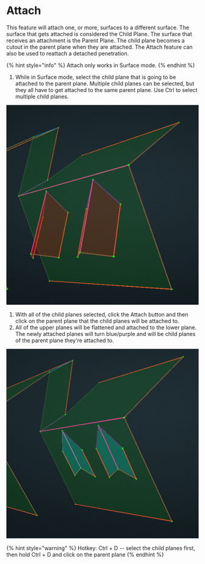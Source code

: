 # Attach

This feature will attach one, or more, surfaces to a different surface. The surface that gets attached is considered the Child Plane. The surface that receives an attachment is the Parent Plane. The child plane becomes a cutout in the parent plane when they are attached. The Attach feature can also be used to reattach a detached penetration.

{% hint style="info" %}
Attach only works in Surface mode.
{% endhint %}

1. While in Surface mode, select the child plane that is going to be attached to the parent plane. Multiple child planes can be selected, but they all have to get attached to the same parent plane. Use Ctrl to select multiple child planes.

![](../../.gitbook/assets/attach1.png)

1. With all of the child planes selected, click the Attach button and then click on the parent plane that the child planes will be attached to.
2. All of the upper planes will be flattened and attached to the lower plane. The newly attached planes will turn blue/purple and will be child planes of the parent plane they're attached to. 

![](../../.gitbook/assets/attach2.png)

{% hint style="warning" %}
Hotkey: Ctrl + D -- select the child planes first, then hold Ctrl + D and click on the parent plane
{% endhint %}


